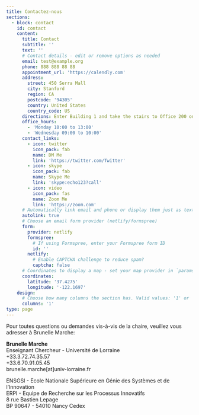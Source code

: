 ```yaml
---
title: Contactez-nous
sections:
  - block: contact
    id: contact
    content:
      title: Contact
      subtitle: ''
      text: ''
      # Contact details - edit or remove options as needed
      email: test@example.org
      phone: 888 888 88 88
      appointment_url: 'https://calendly.com'
      address:
        street: 450 Serra Mall
        city: Stanford
        region: CA
        postcode: '94305'
        country: United States
        country_code: US
      directions: Enter Building 1 and take the stairs to Office 200 on Floor 2
      office_hours:
        - 'Monday 10:00 to 13:00'
        - 'Wednesday 09:00 to 10:00'
      contact_links:
        - icon: twitter
          icon_pack: fab
          name: DM Me
          link: 'https://twitter.com/Twitter'
        - icon: skype
          icon_pack: fab
          name: Skype Me
          link: 'skype:echo123?call'
        - icon: video
          icon_pack: fas
          name: Zoom Me
          link: 'https://zoom.com'
      # Automatically link email and phone or display them just as text?
      autolink: true
      # Choose an email form provider (netlify/formspree)
      form:
        provider: netlify
        formspree:
          # If using Formspree, enter your Formspree form ID
          id: ''
        netlify:
          # Enable CAPTCHA challenge to reduce spam?
          captcha: false
      # Coordinates to display a map - set your map provider in `params.yaml`
      coordinates:
        latitude: '37.4275'
        longitude: '-122.1697'
    design:
      # Choose how many columns the section has. Valid values: '1' or '2'.
      columns: '1'
type: page
---
```



Pour toutes questions ou demandes vis-à-vis de la chaire, veuillez vous adresser à Brunelle Marche:

**Brunelle Marche**<br>
Enseignant Chercheur - Université de Lorraine <br>
+33.3.72.74.35.57 <br>
+33.6.70.91.05.45<br>
brunelle.marche[at]univ-lorraine.fr <br>

ENSGSI - Ecole Nationale Supérieure en Génie des Systèmes et de l’Innovation<br>
ERPI - Equipe de Recherche sur les Processus Innovatifs<br>
8 rue Bastien Lepage<br>
BP 90647 - 54010 Nancy Cedex